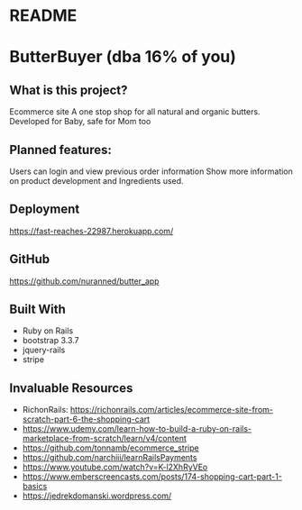 # README

# ButterBuyer (dba 16% of you)

## What is this project?
Ecommerce site
A one stop shop for all natural and organic butters. 
Developed for Baby, safe for Mom too

## Planned features:
Users can login and view previous order information
Show more information on product development and Ingredients used.

## Deployment
https://fast-reaches-22987.herokuapp.com/

## GitHub
https://github.com/nuranned/butter_app

## Built With
* Ruby on Rails
* bootstrap 3.3.7
* jquery-rails
* stripe

## Invaluable Resources
* RichonRails: https://richonrails.com/articles/ecommerce-site-from-scratch-part-6-the-shopping-cart
* https://www.udemy.com/learn-how-to-build-a-ruby-on-rails-marketplace-from-scratch/learn/v4/content
* https://github.com/tonnamb/ecommerce_stripe
* https://github.com/narchiii/learnRailsPayments
* https://www.youtube.com/watch?v=K-l2XhRyVEo
* https://www.emberscreencasts.com/posts/174-shopping-cart-part-1-basics
* https://jedrekdomanski.wordpress.com/
